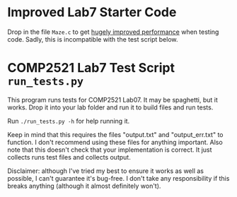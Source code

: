 # Improved Lab7 Starter Code
Drop in the file `Maze.c` to get [hugely improved performance](https://youtu.be/PxdtJ3SC1Ik) when testing code. Sadly, this is incompatible with the test script below.

# COMP2521 Lab7 Test Script `run_tests.py`
This program runs tests for COMP2521 Lab07. It may be spaghetti, but it works. Drop it into your lab folder and run it to build files and run tests.

Run `./run_tests.py -h` for help running it.

Keep in mind that this requires the files "output.txt" and "output_err.txt" to function. I don't recommend using these files for anything important.
Also note that this doesn't check that your implementation is correct. It just collects runs test files and collects output.

Disclaimer: although I've tried my best to ensure it works as well as possible, I can't guarantee it's bug-free.
I don't take any responsibility if this breaks anything (although it almost definitely won't).

